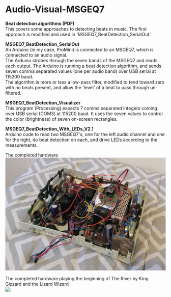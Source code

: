# Audio-Visual-MSGEQ7

<b>Beat detection algorithms (PDF)</b>\
This covers some approaches to detecting beats in music. The first approach is modified and used in 'MSGEQ7_BeatDetection_SerialOut.'

<b>MSGEQ7_BeatDetection_SerialOut</b>\
An Arduino (in my case, ProMini) is connected to an MSGEQ7, which is connected to an audio signal.\
The Arduino strobes through the seven bands of the MSGEQ7 and reads each output. The Arduino is running a beat detection algorithm, and sends seven comma separated values (one per audio band) over USB serial at 115200 baud.\
The algorithm is more or less a low-pass filter, modified to tend toward zero with no beats present, and allow the 'level' of a beat to pass through un-filtered.

<b>MSGEQ7_BeatDetection_Visualizer</b>\
This program (Processing) expects 7 comma separated integers coming over USB serial (COM3) at 115200 baud. It uses the seven values to control the color (brightness) of seven on-screen rectangles.  
  
<b>MSGEQ7_BeatDetection_With_LEDs_V2.1</b>  
Arduino code to read two MSGEQ7's, one for the left audio channel and one for the right, do beat detection on each, and drive LEDs according to the measurements.  
  
The completed hardware  
<img src="Hardware.jpg">  
  
The completed hardware playing the beginning of The River by King Gizzard and the Lizard Wizard  
<img src="AudioVisualGif.gif"/>   
  

